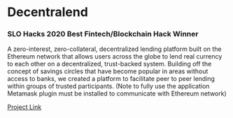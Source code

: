 # Decentralend
### SLO Hacks 2020 Best Fintech/Blockchain Hack Winner

A zero-interest, zero-collateral, decentralized lending platform built on the Ethereum network that allows users across the globe to lend real currency to each other on a decentralized, trust-backed system. Building off the concept of savings circles that have become popular in areas without access to banks, we created a platform to facilitate peer to peer lending within groups of trusted participants. (Note to fully use the application Metamask plugin must be installed to communicate with Ethereum network)

[Project Link](https://decentralend.firebaseapp.com/#/)
